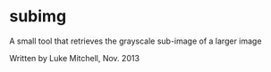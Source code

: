 subimg
======

A small tool that retrieves the grayscale sub-image of a larger image

Written by Luke Mitchell, Nov. 2013

